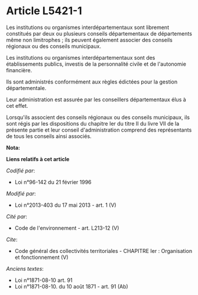 # Article L5421-1

Les institutions ou organismes interdépartementaux sont librement constitués par deux ou plusieurs conseils départementaux de
départements même non limitrophes ; ils peuvent également associer des conseils régionaux ou des conseils municipaux. 

Les institutions ou organismes interdépartementaux sont des établissements publics, investis de la personnalité civile et de
l'autonomie financière. 

Ils sont administrés conformément aux règles édictées pour la gestion départementale. 

Leur administration est assurée par les conseillers départementaux élus à cet effet. 

Lorsqu'ils associent des conseils régionaux ou des conseils municipaux, ils sont régis par les dispositions du chapitre Ier
du titre II du livre VII de la présente partie et leur conseil d'administration comprend des représentants de tous les
conseils ainsi associés.

**Nota:**



**Liens relatifs à cet article**

_Codifié par_:

  - Loi n°96-142 du 21 février 1996

_Modifié par_:

  - Loi n°2013-403 du 17 mai 2013 - art. 1 (V)

_Cité par_:

  - Code de l'environnement - art. L213-12 (V)

_Cite_:

  - Code général des collectivités territoriales -  CHAPITRE Ier : Organisation et fonctionnement (V)

_Anciens textes_:

  - Loi n°1871-08-10 art. 91
  - Loi n°1871-08-10. du 10 août 1871 - art. 91 (Ab)
